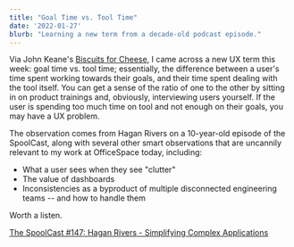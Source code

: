 ```yaml
---
title: "Goal Time vs. Tool Time"
date: '2022-01-27'
blurb: "Learning a new term from a decade-old podcast episode."
---
```


Via John Keane's [Biscuits for Cheese](https://biscuitsforcheese.co.uk/post/129405788696/goal-time-vs-tool-time), I came across a new UX term this week: goal time vs. tool time; essentially, the difference between a user's time spent working towards their goals, and their time spent dealing with the tool itself. You can get a sense of the ratio of one to the other by sitting in on product trainings and, obviously, interviewing users yourself. If the user is spending too much time on tool and not enough on their goals, you may have a UX problem.

The observation comes from Hagan Rivers on a 10-year-old episode of the SpoolCast, along with several other smart observations that are uncannily relevant to my work at OfficeSpace today, including:

-   What a user sees when they see "clutter"
-   The value of dashboards
-   Inconsistencies as a byproduct of multiple disconnected engineering teams -- and how to handle them

Worth a listen.

[The SpoolCast #147: Hagan Rivers - Simplifying Complex Applications](https://uie.fm/shows/spoolcast/hagan-rivers-simplifying-complex-applications)
